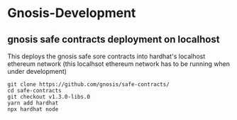 # Gnosis-Development

## gnosis safe contracts deployment on localhost
This deploys the gnosis safe sore contracts into hardhat's localhost ethereum network (this localhsot ethereum network has to be running when under development)

    git clone https://github.com/gnosis/safe-contracts/
    cd safe-contracts
    git checkout v1.3.0-libs.0
    yarn add hardhat
    npx hardhat node

## 